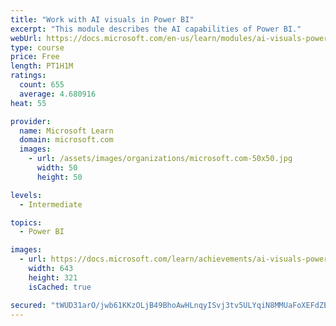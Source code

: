 ```yaml
---
title: "Work with AI visuals in Power BI"
excerpt: "This module describes the AI capabilities of Power BI."
webUrl: https://docs.microsoft.com/en-us/learn/modules/ai-visuals-power-bi/
type: course
price: Free
length: PT1H1M
ratings:
  count: 655
  average: 4.680916
heat: 55

provider:
  name: Microsoft Learn
  domain: microsoft.com
  images:
    - url: /assets/images/organizations/microsoft.com-50x50.jpg
      width: 50
      height: 50

levels:
  - Intermediate

topics:
  - Power BI

images:
  - url: https://docs.microsoft.com/learn/achievements/ai-visuals-power-bi-social.png
    width: 643
    height: 321
    isCached: true

secured: "tWUD31arO/jwb61KKzOLjB49BhoAwHLnqyISvj3tv5ULYqiN8MMUaFoXEFdZE4zJ3YBYHkDmgXpifQM1O+OCDDXeXPTp4pAfVxgtHSSBQZ2ypRv5OApxQU+86XxNaY0nLPbydsBrZGDRIPgBTVlvb5laUqdW8UfdYgbmGcRIN6iEFOwsx4pAxTwOm+XCbwFQFEw0e2HJ13Hnlk2kdIRqxw3+Mg+ckQwMQHgEmULe0DsJDXeTQyfOLjd7HjaegdNYcq0hQ+3Whe1Q42bdivLR6fuFZ+cCUzjdEGLcA1fXI+gcQHhqNOlrCf3iWkvIMO1niRSyGLnPJCj91ZpkZsrct0Bbv/7rZ6LaFOUXxYDX0xcJrjbUSR/XMPcyTQEqDsHJmMweK5ee2L+gOrSfR9gtYMJVE4lzBUtUxkde5twfee8=;yR2l//ue63WDq2/3e7IaIQ=="
---
```


